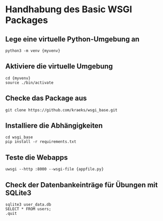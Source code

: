 # Handhabung des Basic WSGI Packages

## Lege eine virtuelle Python-Umgebung an

```
python3 -m venv {myvenv}
```

## Aktiviere die virtuelle Umgebung

```
cd {myvenv}
source ./bin/activate
```

## Checke das Package aus

```
git clone https://github.com/kraeks/wsgi_base.git
```

## Installiere die Abhängigkeiten

```
cd wsgi_base
pip install -r requirements.txt
```

## Teste die Webapps

```
uwsgi --http :8000 --wsgi-file {appfile.py}
```

## Check der Datenbankeinträge für Übungen mit SQLite3

```
sqlite3 user_data.db
SELECT * FROM users;
.quit
```

